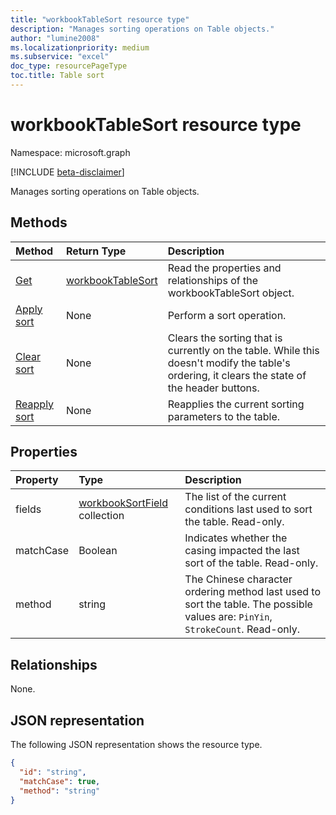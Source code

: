 ```yaml
---
title: "workbookTableSort resource type"
description: "Manages sorting operations on Table objects."
author: "lumine2008"
ms.localizationpriority: medium
ms.subservice: "excel"
doc_type: resourcePageType
toc.title: Table sort
---
```


# workbookTableSort resource type

Namespace: microsoft.graph

[!INCLUDE [beta-disclaimer](../../includes/beta-disclaimer.md)]

Manages sorting operations on Table objects.


## Methods

| Method		   | Return Type	|Description|
|:---------------|:--------|:----------|
|[Get](../api/tablesort-get.md) | [workbookTableSort](workbooktablesort.md) |Read the properties and relationships of the workbookTableSort object.|
|[Apply sort](../api/tablesort-apply.md)|None|Perform a sort operation.|
|[Clear sort](../api/tablesort-clear.md)|None|Clears the sorting that is currently on the table. While this doesn't modify the table's ordering, it clears the state of the header buttons.|
|[Reapply sort](../api/tablesort-reapply.md)|None|Reapplies the current sorting parameters to the table.|

## Properties
| Property	   | Type	|Description|
|:---------------|:--------|:----------|
|fields|[workbookSortField](workbooksortfield.md) collection|The list of the current conditions last used to sort the table. Read-only.|
|matchCase|Boolean|Indicates whether the casing impacted the last sort of the table. Read-only.|
|method|string|The Chinese character ordering method last used to sort the table. The possible values are: `PinYin`, `StrokeCount`. Read-only.|

## Relationships

None.

## JSON representation

The following JSON representation shows the resource type.

<!-- {
  "blockType": "resource",
 
  "optionalProperties": [

  ],
  "keyProperty": "id",
  "baseType":"microsoft.graph.entity",
  "@odata.type": "microsoft.graph.workbookTableSort"
}-->

```json
{
  "id": "string",
  "matchCase": true,
  "method": "string"
}

```

<!-- uuid: 8fcb5dbc-d5aa-4681-8e31-b001d5168d79
2015-10-25 14:57:30 UTC -->
<!--
{
  "type": "#page.annotation",
  "description": "TableSort resource",
  "keywords": "",
  "section": "documentation",
  "tocPath": "",
  "suppressions": []
}
-->


